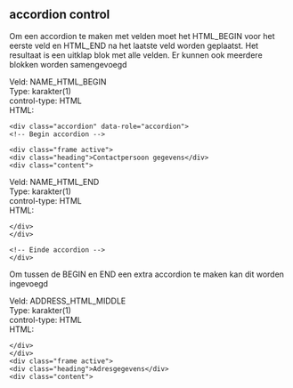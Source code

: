 ## accordion control ##

Om een accordion te maken met velden moet het HTML_BEGIN voor het eerste veld en HTML_END na het laatste veld worden geplaatst. 
Het resultaat is een uitklap blok met alle velden. Er kunnen ook meerdere blokken worden samengevoegd

Veld: NAME_HTML_BEGIN  
Type: karakter(1)  
control-type: HTML  
HTML:
```
<div class="accordion" data-role="accordion">
<!-- Begin accordion -->

<div class="frame active">
<div class="heading">Contactpersoon gegevens</div>
<div class="content">
```

Veld: NAME_HTML_END  
Type: karakter(1)  
control-type: HTML  
HTML:
```
</div>
</div>

<!-- Einde accordion -->
</div>
```

Om tussen de BEGIN en END een extra accordion te maken kan dit worden ingevoegd


Veld: ADDRESS_HTML_MIDDLE  
Type: karakter(1)  
control-type: HTML  
HTML:
```
</div>
</div>
<div class="frame active">
<div class="heading">Adresgegevens</div>
<div class="content">
```
